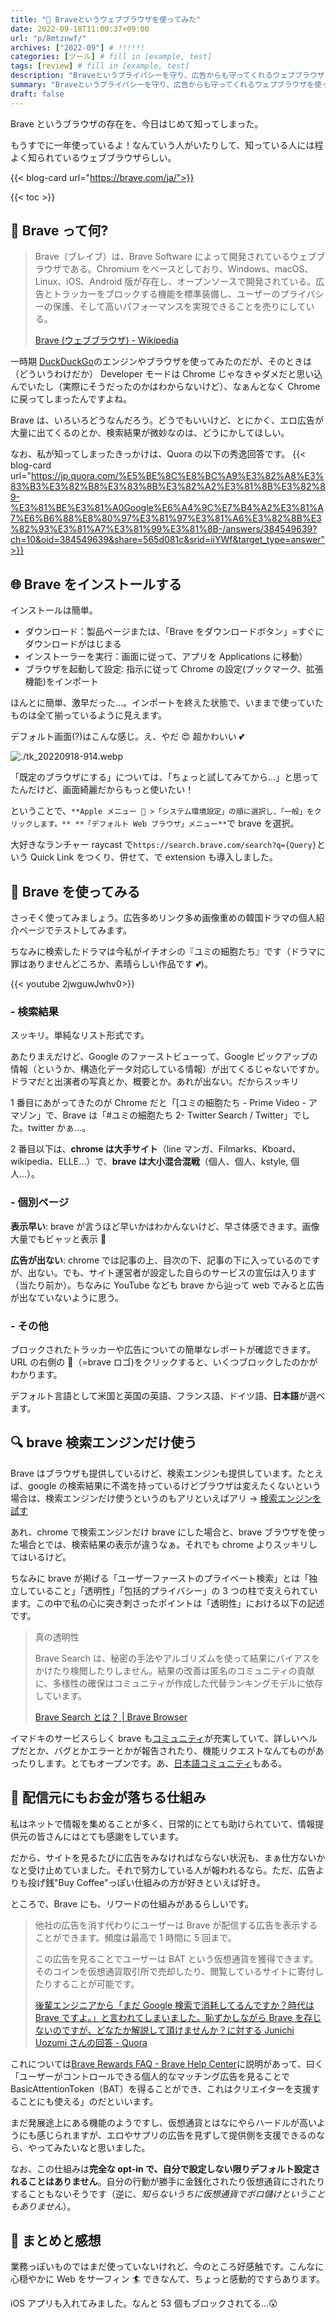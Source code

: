 ```yaml
---
title: "🥰 Braveというウェブブラウザを使ってみた"
date: 2022-09-18T11:00:37+09:00
url: "p/8mtznwf/"
archives: ["2022-09"] # !!!!!!
categories: [ツール] # fill in [example, test]
tags: [review] # fill in [example, test]
description: "Braveというプライバシーを守り、広告からも守ってくれるウェブブラウザを使ってみました。とても好感触もちました。iOSアプリも入れましたが、いい仕事してくれます。" # add description
summary: "Braveというプライバシーを守り、広告からも守ってくれるウェブブラウザを使ってみました。とても好感触もちました。iOSアプリも入れましたが、いい仕事してくれます。"
draft: false
---
```


Brave というブラウザの存在を、今日はじめて知ってしまった。

もうすでに一年使っているよ！なんていう人がいたりして、知っている人には程よく知られているウェブブラウザらしい。

{{< blog-card url="https://brave.com/ja/">}}

{{< toc >}}

## 🧐 Brave って何?

> Brave（ブレイブ）は、Brave Software によって開発されているウェブブラウザである。Chromium をベースとしており、Windows、macOS、Linux、iOS、Android 版が存在し、オープンソースで開発されている。広告とトラッカーをブロックする機能を標準装備し、ユーザーのプライバシーの保護、そして高いパフォーマンスを実現できることを売りにしている。
>
> [Brave \(ウェブブラウザ\) \- Wikipedia](<https://ja.wikipedia.org/wiki/Brave_(%E3%82%A6%E3%82%A7%E3%83%96%E3%83%96%E3%83%A9%E3%82%A6%E3%82%B6)>)

一時期 [DuckDuckGo](https://duckduckgo.com/)のエンジンやブラウザを使ってみたのだが、そのときは（どういうわけだか） Developer モードは Chrome じゃなきゃダメだと思い込んでいたし（実際にそうだったのかはわからないけど）、なぁんとなく Chrome に戻ってしまったんですよね。

Brave は、いろいろどうなんだろう。どうでもいいけど、とにかく、エロ広告が大量に出てくるのとか、検索結果が微妙なのは、どうにかしてほしい。

なお、私が知ってしまったきっかけは、Quora の以下の秀逸回答です。
{{< blog-card url="https://jp.quora.com/%E5%BE%8C%E8%BC%A9%E3%82%A8%E3%83%B3%E3%82%B8%E3%83%8B%E3%82%A2%E3%81%8B%E3%82%89-%E3%81%BE%E3%81%A0Google%E6%A4%9C%E7%B4%A2%E3%81%A7%E6%B6%88%E8%80%97%E3%81%97%E3%81%A6%E3%82%8B%E3%82%93%E3%81%A7%E3%81%99%E3%81%8B-/answers/384549639?ch=10&oid=384549639&share=565d081c&srid=iiYWf&target_type=answer">}}

## 🌐 Brave をインストールする

インストールは簡単。

- ダウンロード：製品ページまたは、「Brave をダウンロードボタン」=すぐにダウンロードがはじまる
- インストーラーを実行：画面に従って、アプリを Applications に移動）
- ブラウザを起動して設定: 指示に従って Chrome の設定(ブックマーク、拡張機能)をインポート

ほんとに簡単、激早だった…。インポートを終えた状態で、いままで使っていたものは全て揃っているように見えます。

デフォルト画面(?)はこんな感じ。え、やだ 😍 超かわいい 💕

![./tk_20220918-914.webp](tk_20220918-914.webp)

「既定のブラウザにする」については、「ちょっと試してみてから…」と思ってたんだけど、画面綺麗だからもっと使いたい！

ということで、`**Apple メニュー  >「システム環境設定」の順に選択し、「一般」をクリックします。** **「デフォルト Web ブラウザ」メニュー**`で brave を選択。

大好きなランチャー raycast で`https://search.brave.com/search?q={Query}`という Quick Link をつくり、併せて、で extension も導入しました。

## 🤔 Brave を使ってみる

さっそく使ってみましょう。広告多めリンク多め画像重めの韓国ドラマの個人紹介ページでテストしてみます。

ちなみに検索したドラマは今私がイチオシの『ユミの細胞たち』です（ドラマに罪はありませんどころか、素晴らしい作品です 💕)。

{{< youtube 2jwguwJwhv0>}}

### - 検索結果

スッキリ。単純なリスト形式です。

あたりまえだけど、Google のファーストビューって、Google ピックアップの情報（というか、構造化データ対応している情報）が出てくるじゃないですか。ドラマだと出演者の写真とか、概要とか。あれが出ない。だからスッキリ

1 番目にあがってきたのが Chrome だと「[ユミの細胞たち - Prime Video - アマゾン」で、Brave は「#ユミの細胞たち 2- Twitter Search / Twitter」でした。twitter かぁ…。

2 番目以下は、**chrome は大手サイト**（line マンガ、Filmarks、Kboard、wikipedia、ELLE…）で、**brave は大小混合混戦**（個人、個人、kstyle, 個人...）。

### - 個別ページ

**表示早い**: brave が言うほど早いかはわかんないけど、早さ体感できます。画像大量でもビャッと表示 💨

**広告が出ない**: chrome では記事の上、目次の下、記事の下に入っているのですが、出ない。でも、サイト運営者が設定した自らのサービスの宣伝は入ります（当たり前か）。ちなみに YouTube なども brave から辿って web でみると広告が出なていないように思う。

### - その他

ブロックされたトラッカーや広告についての簡単なレポートが確認できます。URL の右側の 🦁（=brave ロゴ)をクリックすると、いくつブロックしたのかがわかります。

デフォルト言語として米国と英国の英語、フランス語、ドイツ語、**日本語**が選べます。

## 🔍 brave 検索エンジンだけ使う

Brave はブラウザも提供しているけど、検索エンジンも提供しています。たとえば、google の検索結果に不満を持っているけどブラウザは変えたくないという場合は、検索エンジンだけ使うというのもアリといえばアリ -> [検索エンジンを試す](https://search.brave.com/)

あれ、chrome で検索エンジンだけ brave にした場合と、brave ブラウザを使った場合とでは、検索結果の表示が違うなぁ。それでも chrome よりスッキリしてはいるけど。

ちなみに brave が掲げる「ユーザーファーストのプライベート検索」とは「独立していること」「透明性」「包括的プライバシー」の 3 つの柱で支えられています。この中で私の心に突き刺さったポイントは「透明性」における以下の記述です。

> 真の透明性
>
> Brave Search は、秘密の手法やアルゴリズムを使って結果にバイアスをかけたり検閲したりしません。結果の改善は匿名のコミュニティの貢献に、多様性の確保はコミュニティが作成した代替ランキングモデルに依存しています。
>
> [Brave Search とは？ \| Brave Browser](https://brave.com/ja/search/)

イマドキのサービスらしく brave も[コミュニティ](https://community.brave.com/)が充実していて、詳しいヘルプだとか、バグとかエラーとかが報告されたり、機能リクエストなんてものがあったりします。とてもオープンです。あ、[日本語コミュニティ](https://community.brave.com/c/japanese-support/148)もある。

## 🫰 配信元にもお金が落ちる仕組み

私はネットで情報を集めることが多く、日常的にとても助けられていて、情報提供元の皆さんにはとても感謝をしています。

だから、サイトを見るたびに広告をみなければならない状況も、まぁ仕方ないかなと受け止めていました。それで努力している人が報われるなら。ただ、広告よりも投げ銭"Buy Coffee"っぽい仕組みの方が好きといえば好き。

ところで、Brave にも、リワードの仕組みがあるらしいです。

> 他社の広告を消す代わりにユーザーは Brave が配信する広告を表示することができます。頻度は最高で 1 時間に 5 回まで。
>
> この広告を見ることでユーザーは BAT という仮想通貨を獲得できます。そのコインを仮想通貨取引所で売却したり、閲覧しているサイトに寄付したりすることが可能です。
>
> [後輩エンジニアから「まだ Google 検索で消耗してるんですか？時代は Brave ですよ。」と言われてしまいました。恥ずかしながら Brave を存じないのですが、どなたか解説して頂けませんか？に対する Junichi Uozumi さんの回答 \- Quora](https://jp.quora.com/%E5%BE%8C%E8%BC%A9%E3%82%A8%E3%83%B3%E3%82%B8%E3%83%8B%E3%82%A2%E3%81%8B%E3%82%89-%E3%81%BE%E3%81%A0Google%E6%A4%9C%E7%B4%A2%E3%81%A7%E6%B6%88%E8%80%97%E3%81%97%E3%81%A6%E3%82%8B%E3%82%93%E3%81%A7%E3%81%99%E3%81%8B-/answers/384549639?ch=10&oid=384549639&share=565d081c&srid=iiYWf&target_type=answer)

これについては[Brave Rewards FAQ - Brave Help Center](https://support.brave.com/hc/en-us/articles/360027276731-Brave-Rewards-FAQ)に説明があって、曰く「ユーザーがコントロールできる個人的なマッチング広告を見ることで BasicAttentionToken（BAT）を得ることができ、これはクリエイターを支援することにも使える」のだといいます。

まだ発展途上にある機能のようですし、仮想通貨とはなにやらハードルが高いようにも感じられますが、エロやサプリの広告を見ずして提供側を支援できるのなら、やってみたいなと思いました。

なお、この仕組みは**完全な opt-in で、自分で設定しない限りデフォルト設定されることはありません**。自分の行動が勝手に金銭化されたり仮想通貨にされたりすることもないそうです（逆に、_知らないうちに仮想通貨でボロ儲けということもありません_）。

## 🐸 まとめと感想

業務っぽいものではまだ使っていないけれど、今のところ好感触です。こんなに心穏やかに Web をサーフィン 🏄 できなんて、ちょっと感動的ですらあります。

iOS アプリも入れてみました。なんと 53 個もブロックされてる…😲

